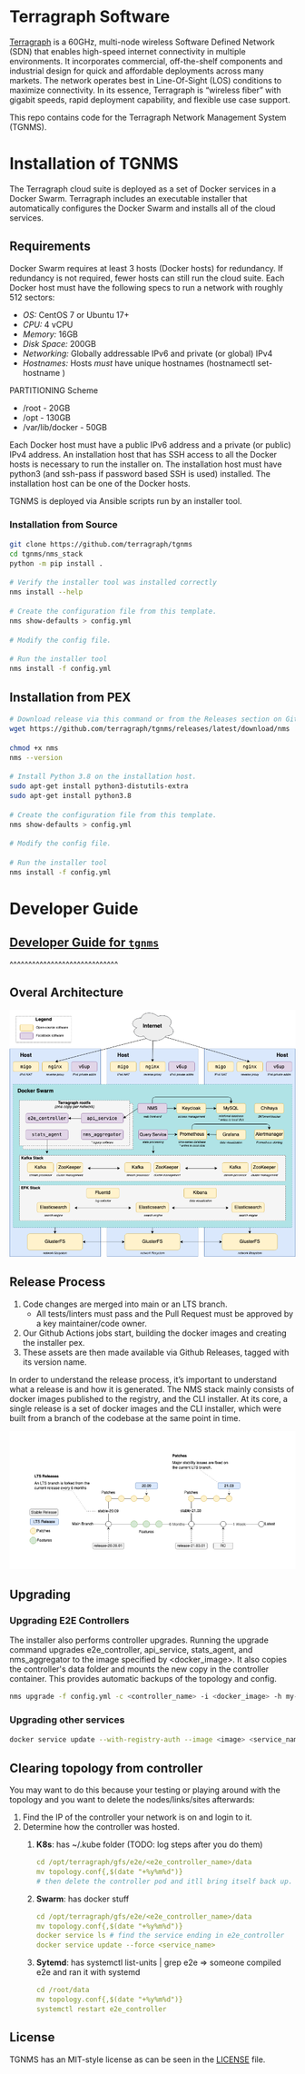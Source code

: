# Terragraph Software

[Terragraph](https://terragraph.com/) is a 60GHz, multi-node wireless Software Defined Network (SDN) that enables high-speed internet connectivity in multiple environments. It incorporates commercial, off-the-shelf components and industrial design for quick and affordable deployments across many markets. The network operates best in Line-Of-Sight (LOS) conditions to maximize connectivity. In its essence, Terragraph is “wireless fiber” with gigabit speeds, rapid deployment capability, and flexible use case support.

This repo contains code for the Terragraph Network Management System (TGNMS).

# Installation of TGNMS
The Terragraph cloud suite is deployed as a set of Docker services in a Docker Swarm. Terragraph includes an executable installer that automatically configures the Docker Swarm and installs all of the cloud services.

## Requirements
Docker Swarm requires at least 3 hosts (Docker hosts) for redundancy. If redundancy is not required, fewer hosts can still run the cloud suite. Each Docker host must have the following specs to run a network with roughly 512 sectors:

* *OS:* CentOS 7 or Ubuntu 17+
* *CPU:* 4 vCPU
* *Memory:* 16GB
* *Disk Space:* 200GB
* *Networking:* Globally addressable IPv6 and private (or global) IPv4
* *Hostnames:* Hosts _must_ have unique hostnames (hostnamectl set-hostname <unique hostname>)

PARTITIONING Scheme

* /root - 20GB
* /opt - 130GB
* /var/lib/docker - 50GB

Each Docker host must have a public IPv6 address and a private (or public) IPv4 address. An installation host that has SSH access to all the Docker hosts is necessary to run the installer on. The installation host must have python3 (and ssh-pass if password based SSH is used) installed. The installation host can be one of the Docker hosts.

TGNMS is deployed via Ansible scripts run by an installer tool.

### Installation from Source

```bash
git clone https://github.com/terragraph/tgnms
cd tgnms/nms_stack
python -m pip install .

# Verify the installer tool was installed correctly
nms install --help

# Create the configuration file from this template.
nms show-defaults > config.yml

# Modify the config file.

# Run the installer tool
nms install -f config.yml
```
## Installation from PEX
```bash
# Download release via this command or from the Releases section on Github.
wget https://github.com/terragraph/tgnms/releases/latest/download/nms

chmod +x nms
nms --version

# Install Python 3.8 on the installation host.
sudo apt-get install python3-distutils-extra
sudo apt-get install python3.8

# Create the configuration file from this template.
nms show-defaults > config.yml

# Modify the config file.

# Run the installer tool
nms install -f config.yml
```
# Developer Guide

## [Developer Guide for `tgnms`](https://github.com/terragraph/tgnms/blob/main/tgnms/fbcnms-projects/tgnms/README.md)
^^^^^^^^^^^^^^^^^^^^^^^^^^^^^

## Overal Architecture
![image](readme_images/ArchitectureOverview.png)

## Release Process
1. Code changes are merged into main or an LTS branch.
    - All tests/linters must pass and the Pull Request must be approved by a key maintainer/code owner.
2. Our Github Actions jobs start, building the docker images and creating the installer pex.
3. These assets are then made available via Github Releases, tagged with its version name.

In order to understand the release process, it’s important to understand what a release is and how it is generated. The NMS stack mainly consists of docker images published to the registry, and the CLI installer. At its core, a single release is a set of docker images and the CLI installer, which were built from a branch of the codebase at the same point in time.

![image](readme_images/ReleaseProcess.png)

## Upgrading
### Upgrading E2E Controllers
The installer also performs controller upgrades. Running the upgrade command upgrades e2e_controller, api_service, stats_agent, and nms_aggregator to the image specified by <docker_image>. It also copies the controller's data folder and mounts the new copy in the controller container. This provides automatic backups of the topology and config.
```bash
nms upgrade -f config.yml -c <controller_name> -i <docker_image> -h my-e2e-controller01
```

### Upgrading other services
```bash
docker service update --with-registry-auth --image <image> <service_name>
```

## Clearing topology from controller
You may want to do this because your testing or playing around with the topology and you want to delete the nodes/links/sites afterwards:
1. Find the IP of the controller your network is on and login to it.
2. Determine how the controller was hosted.
    1. **K8s**: has ~/.kube folder (TODO: log steps after you do them)

        ```yaml
        cd /opt/terragraph/gfs/e2e/<e2e_controller_name>/data
        mv topology.conf{,$(date "+%y%m%d")}
        # then delete the controller pod and itll bring itself back up.
        ```

    2. **Swarm**: has docker stuff

        ```yaml
        cd /opt/terragraph/gfs/e2e/<e2e_controller_name>/data
        mv topology.conf{,$(date "+%y%m%d")}
        docker service ls # find the service ending in e2e_controller
        docker service update --force <service_name>
        ```

    3. **Sytemd**: has systemctl list-units | grep e2e ⇒ someone compiled e2e and ran it with systemd

        ```yaml
        cd /root/data
        mv topology.conf{,$(date "+%y%m%d")}
        systemctl restart e2e_controller
        ```

## License

TGNMS has an MIT-style license as can be seen in the [LICENSE](LICENSE) file.
